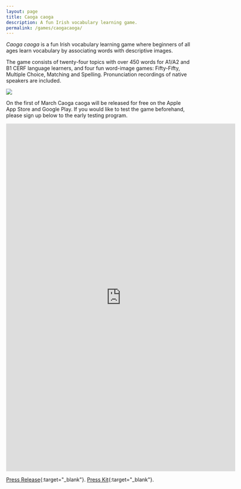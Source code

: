 ```yaml
---
layout: page
title: Caoga caoga
description: A fun Irish vocabulary learning game.
permalink: /games/caogacaoga/
---
```


*Caoga caoga* is a fun Irish vocabulary learning game where beginners of all ages learn vocabulary by associating words with descriptive images.

The game consists of twenty-four topics with over 450 words for A1/A2 and B1 CERF language learners, and four fun word-image games: Fifty-Fifty, Multiple Choice, Matching and Spelling. Pronunciation recordings of native speakers are included.

![]({{site.url}}/assets/images/games/caogacaoga/caogacaoga.gif)

On the first of March Caoga caoga will be released for free on the Apple App Store and Google Play. If you would like to test the game beforehand, please sign up below to the early testing program.

<!-- <iframe src="https://docs.google.com/forms/d/e/1FAIpQLSc7A-UT1TGFphvXG3IVQZk6n7deuGP9p1Rd0RWU0EArWA0Ijw/viewform?embedded=true" width="760" height="1200" frameborder="0" marginheight="0" marginwidth="0">Loading...</iframe> -->

<iframe src="https://docs.google.com/forms/d/e/1FAIpQLSc7A-UT1TGFphvXG3IVQZk6n7deuGP9p1Rd0RWU0EArWA0Ijw/viewform?embedded=true" width="625" height="950" frameborder="0" marginheight="0" marginwidth="0">Loading...</iframe>

[Press Release]({{page.url}}/press){:target="_blank"}. [Press Kit]({{page.url}}/presskit){:target="_blank"}.
